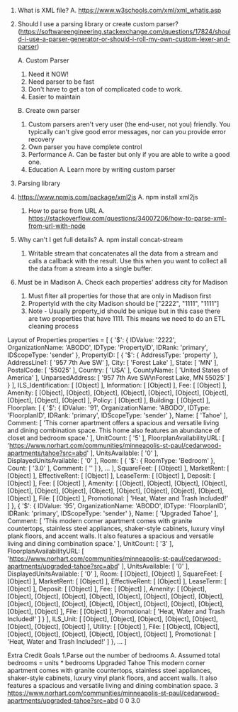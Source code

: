 1. What is XML file?
  A. https://www.w3schools.com/xml/xml_whatis.asp

2. Should I use a parsing library or create custom parser?
(https://softwareengineering.stackexchange.com/questions/17824/should-i-use-a-parser-generator-or-should-i-roll-my-own-custom-lexer-and-parser)

    A. Custom Parser
      1. Need it NOW!
      2. Need parser to be fast
      3. Don't have to get a ton of complicated code to work.
      4. Easier to maintain

    B. Create own parser
      1. Custom parsers aren't very user (the end-user, not you) friendly. You typically can't give good error messages, nor can you provide error recovery
      2. Own parser you have complete control
      3. Performance
        A. Can be faster but only if you are able to write a good one.
      4. Education
        A. Learn more by writing custom parser

3. Parsing library
  1. https://www.npmjs.com/package/xml2js
    A. npm install xml2js
      1. How to parse from URL
        A. https://stackoverflow.com/questions/34007206/how-to-parse-xml-from-url-with-node

  2. Why can't I get full details?
    A. npm install concat-stream
      1.  Writable stream that concatenates all the data from a stream and calls a callback with the result. Use this when you want to collect all the data from a stream into a single buffer.

3. Must be in Madison
  A. Check each properties' address city for Madison
    1. Must filter all properties for those that are only in Madison first
      1. PropertyId with the city Madison should be ["2222", "1111", "1111"]
      2. Note - Usually property_id should be unique but in this case there are two properties that have 1111. This means we need to do an ETL cleaning process


Layout of Properties
properties = [
  {
    '$': {
      IDValue: '2222',
      OrganizationName: 'ABODO',
      IDType: 'PropertyID',
      IDRank: 'primary',
      IDScopeType: 'sender'
    },
    PropertyID: [
      {
        '$': { AddressType: 'property' },
        AddressLine1: [ '957 7th Ave SW' ],
        City: [ 'Forest Lake' ],
        State: [ 'MN' ],
        PostalCode: [ '55025' ],
        Country: [ 'USA' ],
        CountyName: [ 'United States of America' ],
        UnparsedAddress: [ '957 7th Ave SW\nForest Lake, MN 55025' ]
      }
    ],
    ILS_Identification: [ [Object] ],
    Information: [ [Object] ],
    Fee: [ [Object] ],
    Amenity: [
      [Object], [Object],
      [Object], [Object],
      [Object], [Object],
      [Object], [Object],
      [Object], [Object]
    ],
    Policy: [ [Object] ],
    Building: [ [Object] ],
    Floorplan: [
    {
        '$': {
          IDValue: '91',
          OrganizationName: 'ABODO',
          IDType: 'FloorplanID',
          IDRank: 'primary',
          IDScopeType: 'sender'
        },
        Name: [ 'Tahoe' ],
        Comment: [
          'This corner apartment offers a spacious and versatile living and dining combination space.  This home also features an abundance of closet and bedroom space.'
        ],
        UnitCount: [ '5' ],
        FloorplanAvailabilityURL: [
          'https://www.norhart.com/communities/minneapolis-st-paul/cedarwood-apartments/tahoe?src=abd'
        ],
        UnitsAvailable: [ '0' ],
        DisplayedUnitsAvailable: [ '0' ],
        Room: [
          {
            '$': { RoomType: 'Bedroom' }, \
            Count: [ '3.0' ],
            Comment: [ '' ]
          },
          ...
        ],
        SquareFeet: [ [Object] ],
        MarketRent: [ [Object] ],
        EffectiveRent: [ [Object] ],
        LeaseTerm: [ [Object] ],
        Deposit: [ [Object] ],
        Fee: [ [Object] ],
        Amenity: [
          [Object], [Object],
          [Object], [Object],
          [Object], [Object],
          [Object], [Object],
          [Object], [Object],
          [Object], [Object],
          [Object]
        ],
        File: [ [Object] ],
        Promotional: [ 'Heat, Water and Trash Included!' ]
    },
      {
        '$': {
          IDValue: '95',
          OrganizationName: 'ABODO',
          IDType: 'FloorplanID',
          IDRank: 'primary',
          IDScopeType: 'sender'
        },
        Name: [ 'Upgraded Tahoe' ],
        Comment: [
          'This modern corner apartment comes with granite countertops, stainless steel appliances, shaker-style cabinets, luxury vinyl plank floors, and accent walls.  It also features a spacious and versatile living and dining combination space.'
        ],
        UnitCount: [ '3' ],
        FloorplanAvailabilityURL: [
          'https://www.norhart.com/communities/minneapolis-st-paul/cedarwood-apartments/upgraded-tahoe?src=abd'
        ],
        UnitsAvailable: [ '0' ],
        DisplayedUnitsAvailable: [ '0' ],
        Room: [ [Object], [Object] ],
        SquareFeet: [ [Object] ],
        MarketRent: [ [Object] ],
        EffectiveRent: [ [Object] ],
        LeaseTerm: [ [Object] ],
        Deposit: [ [Object] ],
        Fee: [ [Object] ],
        Amenity: [
          [Object], [Object], [Object],
          [Object], [Object], [Object],
          [Object], [Object], [Object],
          [Object], [Object], [Object],
          [Object], [Object], [Object],
          [Object], [Object], [Object],
          [Object]
        ],
        File: [ [Object] ],
        Promotional: [ 'Heat, Water and Trash Included!' ]
      }
    ],
    ILS_Unit: [
      [Object], [Object],
      [Object], [Object],
      [Object], [Object],
      [Object], [Object]
    ],
    Utility: [ [Object] ],
    File: [
      [Object], [Object],
      [Object], [Object],
      [Object], [Object],
      [Object], [Object]
    ],
    Promotional: [ 'Heat, Water and Trash Included!' ]
  },
  ...
]


Extra Credit Goals
  1.Parse out the number of bedrooms
    A. Assumed total bedrooms = units * bedrooms
<Floorplan IDValue="95" OrganizationName="ABODO" IDType="FloorplanID" IDRank="primary" IDScopeType="sender">
<Name>Upgraded Tahoe</Name>
<Comment>This modern corner apartment comes with granite countertops, stainless steel appliances, shaker-style cabinets, luxury vinyl plank floors, and accent walls. It also features a spacious and versatile living and dining combination space.</Comment>
<UnitCount>3</UnitCount>
<FloorplanAvailabilityURL>https://www.norhart.com/communities/minneapolis-st-paul/cedarwood-apartments/upgraded-tahoe?src=abd</FloorplanAvailabilityURL>
<UnitsAvailable>0</UnitsAvailable>
<DisplayedUnitsAvailable>0</DisplayedUnitsAvailable>
<Room RoomType="Bedroom">
<Count>3.0</Count>
<Comment/>
</Room>
